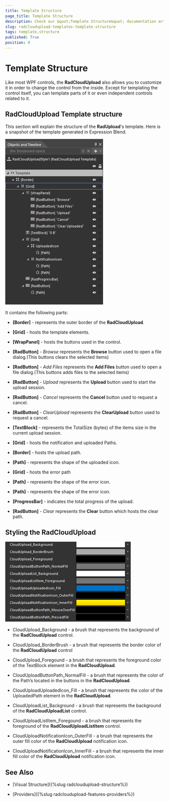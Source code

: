 ```yaml
---
title: Template Structure
page_title: Template Structure
description: Check our &quot;Template Structure&quot; documentation article for the RadCloudUpload {{ site.framework_name }} control.
slug: radcloudupload-templates-template-structure
tags: template,structure
published: True
position: 0
---
```


# Template Structure



Like most WPF controls, the __RadCloudUpload__ also allows you to customize it in order to change the control from the inside. Except for templating the control itself, you can template parts of it or even independent controls related to it.
      

## RadCloudUpload Template structure

This section will explain the structure of the __RadUpload__'s template. Here is a snapshot of the template generated in Expression Blend.

![cloudupload template structure](images/cloudupload_template_structure.png)

It contains the following parts:

* __[Border]__ - represents the outer border of the __RadCloudUpload__.
            

* __[Grid]__ - hosts the template elements.
                

* __[WrapPanel]__ - hosts the buttons used in the control.
                    

* __[RadButton]__ - *Browse* represents the __Browse__ button used to open a file dialog.(This buttons clears the selected items)
                        

* __[RadButton]__ - *Add Files* represents the __Add Files__ button used to open a file dialog.(This buttons adds files to the selected items)
                        

* __[RadButton]__ - *Upload* represents the __Upload__ button used to start the upload session.
                        

* __[RadButton]__ - *Cancel* represents the __Cancel__ button used to request a cancel.
                        

* __[RadButton]__ - *ClearUpload* represents the __ClearUpload__ button used to request a cancel.
                        

* __[TextBlock]__ - represents the TotalSize (bytes) of the items size in the current upload session.
                    

* __[Grid]__ - hosts the notification and uploaded Paths.
                    

* __[Border]__ - hosts the upload path.
                        

* __[Path]__ - represents the shape of the uploaded icon.
                            

* __[Grid]__ - hosts the error path
                        

* __[Path]__ - represents the shape of the error icon.
                            

* __[Path]__ - represents the shape of the error icon.
                            

* __[ProgressBar]__ - indicates the total progress of the upload.
                    

* __[RadButton]__ - *Clear* represents the __Clear__ button which hosts the clear path.
                  

## Styling the RadCloudUpload

![cloudupload styling](images/cloudupload_styling.png)

* CloudUpload_Background - a brush that represents the background of the __RadCloudUpload__ control.

* CloudUpload_BorderBrush - a brush that represents the border color of the __RadCloudUpload__ control

* CloudUpload_Foregound - a brush that represents the foreground color of the TextBlock element in the __RadCloudUpload__.
          

* CloudUploadButtonPath_NormalFill - a brush that represents the color of the Path’s located in the buttons in the __RadCloudUpload__.
          

* CloudUploadUploadedIcon_Fill  - a brush that represents the color of the UploadedPath element in the __RadCloudUpload__.
          

* CloudUploadList_Background - a brush that represents the background of the __RadCloudUploadList__ control.

* CloudUploadListItem_Foregound - a brush that represents the foreground of the __RadCloudUploadListItem__ control.

* CloudUploadNotificationIcon_OuterFill - a brush that represents the outer fill color of the __RadCloudUpload__ notification icon. 

* CloudUploadNotificationIcon_InnerFill - a brush that represents the inner fill color of the __RadCloudUpload__ notification icon.

## See Also

 * [Visual Structure]({%slug radcloudupload-structure%})

 * [Providers]({%slug radcloudupload-features-providers%})

